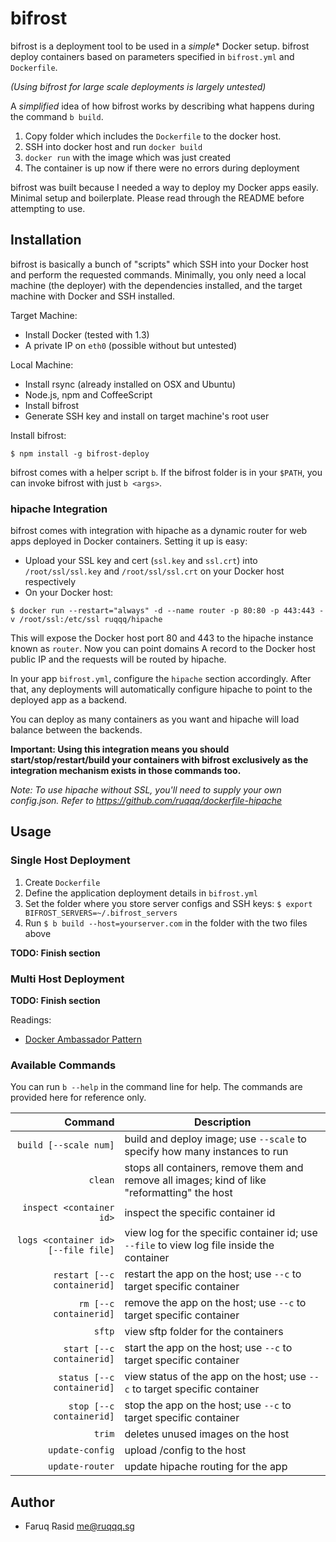 # bifrost

bifrost is a deployment tool to be used in a *simple** Docker setup. bifrost deploy containers based on parameters specified in `bifrost.yml` and `Dockerfile`.

*(Using bifrost for large scale deployments is largely untested)*

A *simplified* idea of how bifrost works by describing what happens during the command `b build`.

1. Copy folder which includes the `Dockerfile` to the docker host.
2. SSH into docker host and run `docker build`
3. `docker run` with the image which was just created
4. The container is up now if there were no errors during deployment

bifrost was built because I needed a way to deploy my Docker apps easily. Minimal setup and boilerplate. Please read through the README before attempting to use.

## Installation

bifrost is basically a bunch of "scripts" which SSH into your Docker host and perform the requested commands. Minimally, you only need a local machine (the deployer) with the dependencies installed, and the target machine with Docker and SSH installed.

Target Machine:
- Install Docker (tested with 1.3)
- A private IP on `eth0` (possible without but untested)

Local Machine:
- Install rsync (already installed on OSX and Ubuntu)
- Node.js, npm and CoffeeScript
- Install bifrost
- Generate SSH key and install on target machine's root user

Install bifrost:

```
$ npm install -g bifrost-deploy
```

bifrost comes with a helper script `b`. If the bifrost folder is in your `$PATH`, you can invoke bifrost with just `b <args>`.

### hipache Integration

bifrost comes with integration with hipache as a dynamic router for web apps deployed in Docker containers. Setting it up is easy:

- Upload your SSL key and cert (`ssl.key` and `ssl.crt`) into `/root/ssl/ssl.key` and `/root/ssl/ssl.crt` on your Docker host respectively
- On your Docker host:

```
$ docker run --restart="always" -d --name router -p 80:80 -p 443:443 -v /root/ssl:/etc/ssl ruqqq/hipache
```

This will expose the Docker host port 80 and 443 to the hipache instance known as `router`. Now you can point domains A record to the Docker host public IP and the requests will be routed by hipache.

In your app `bifrost.yml`, configure the `hipache` section accordingly. After that, any deployments will automatically configure hipache to point to the deployed app as a backend.

You can deploy as many containers as you want and hipache will load balance between the backends.

**Important: Using this integration means you should start/stop/restart/build your containers with bifrost exclusively as the integration mechanism exists in those commands too.**

*Note: To use hipache without SSL, you'll need to supply your own config.json. Refer to https://github.com/ruqqq/dockerfile-hipache*

## Usage

### Single Host Deployment

1. Create `Dockerfile`
2. Define the application deployment details in `bifrost.yml`
3. Set the folder where you store server configs and SSH keys: `$ export BIFROST_SERVERS=~/.bifrost_servers`
4. Run `$ b build --host=yourserver.com` in the folder with the two files above

**TODO: Finish section**

### Multi Host Deployment

**TODO: Finish section**

Readings:
- [Docker Ambassador Pattern]

[Docker Ambassador Pattern]: https://docs.docker.com/articles/ambassador_pattern_linking/

### Available Commands

You can run `b --help` in the command line for help. The commands are provided here for reference only.

Command | Description
---:| ---
`build [--scale num]` | build and deploy image; use `--scale` to specify how many instances to run
`clean` | stops all containers, remove them and remove all images; kind of like "reformatting" the host
`inspect <container id>` | inspect the specific container id
`logs <container id> [--file file]` | view log for the specific container id; use `--file` to view log file inside the container
`restart [--c containerid]` | restart the app on the host; use `--c` to target specific container
`rm [--c containerid]` | remove the app on the host; use `--c` to target specific container
`sftp` | view sftp folder for the containers
`start [--c containerid]` | start the app on the host; use `--c` to target specific container
`status [--c containerid]` | view status of the app on the host; use `--c` to target specific container
`stop [--c containerid]` | stop the app on the host; use `--c` to target specific container
`trim` | deletes unused images on the host
`update-config` | upload <appFolder>/config to the host
`update-router` | update hipache routing for the app

## Author

- Faruq Rasid <me@ruqqq.sg>